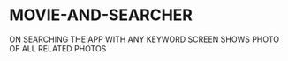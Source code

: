 # MOVIE-AND-SEARCHER
ON SEARCHING THE APP WITH ANY KEYWORD SCREEN SHOWS PHOTO OF ALL RELATED PHOTOS  
